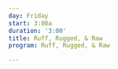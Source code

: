 ```yaml
---
day: Friday
start: 3:00a
duration: '3:00'
title: Ruff, Rugged, & Raw
program: Ruff, Rugged, & Raw

---
```

